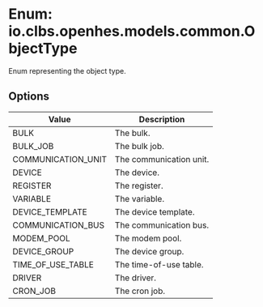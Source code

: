 # Enum: io.clbs.openhes.models.common.ObjectType

Enum representing the object type.

## Options

| Value | Description |
| --- | --- |
| BULK | The bulk. |
| BULK_JOB | The bulk job. |
| COMMUNICATION_UNIT | The communication unit. |
| DEVICE | The device. |
| REGISTER | The register. |
| VARIABLE | The variable. |
| DEVICE_TEMPLATE | The device template. |
| COMMUNICATION_BUS | The communication bus. |
| MODEM_POOL | The modem pool. |
| DEVICE_GROUP | The device group. |
| TIME_OF_USE_TABLE | The time-of-use table. |
| DRIVER | The driver. |
| CRON_JOB | The cron job. |
